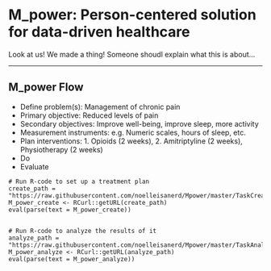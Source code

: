 
# __M_power__: Person-centered solution for data-driven healthcare

Look at us! We made a thing!
Someone shoudl explain what this is about...

****


## __M_power Flow__

  * Define problem(s):  Management of chronic pain
  * Primary objective: Reduced levels of pain
  * Secondary objectives: Improve well-being, improve sleep, more activity
  * Measurement instruments: e.g. Numeric scales, hours of sleep, etc.
  * Plan interventions: 1. Opioids (2 weeks), 2. Amitriptyline (2 weeks), Physiotherapy (2 weeks)
  * Do
  * Evaluate



```
# Run R-code to set up a treatment plan
create_path = "https://raw.githubusercontent.com/noelleisanerd/Mpower/master/TaskCreator/app.R"
M_power_create <- RCurl::getURL(create_path)
eval(parse(text = M_power_create)) 


# Run R-code to analyze the results of it
analyze_path = "https://raw.githubusercontent.com/noelleisanerd/Mpower/master/TaskAnalyzer/app.R"
M_power_analyze <- RCurl::getURL(analyze_path)
eval(parse(text = M_power_analyze)) 
```

